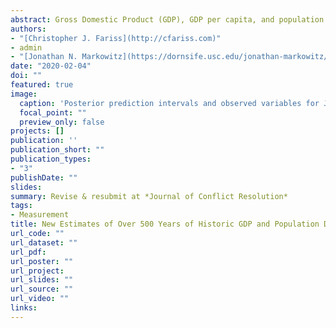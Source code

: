 ```yaml
---
abstract: Gross Domestic Product (GDP), GDP per capita, and population are central to the study of politics and economics broadly, and conflict processes in particular. Despite the prominence of these variables in empirical research, existing data lack historical coverage and are assumed to be measured without error. We develop a latent variable modeling framework that expands data coverage (1500 A.D--2018 A.D). The new model makes use of multiple indicators for each variable, facilitating estimation of uncertainty of values for all country- year units relative to one another. Expanded temporal coverage of estimates provides new insights about the relationship between development and democracy, conflict, and repression. We also demonstrate how to incorporate uncertainty in observational models. Results show that the relationship between repression and development is weaker than models that do not incorporate uncertainty suggest. Future extensions of the latent variable model can address other forms of systematic measurement error with new data, new theory, or both.
authors:
- "[Christopher J. Fariss](http://cfariss.com)"
- admin
- "[Jonathan N. Markowitz](https://dornsife.usc.edu/jonathan-markowitz/)"
date: "2020-02-04"
doi: ""
featured: true
image:
  caption: 'Posterior prediction intervals and observed variables for Japanese GDP per capita data'
  focal_point: ""
  preview_only: false
projects: []
publication: ''
publication_short: ""
publication_types:
- "3"
publishDate: ""
slides: 
summary: Revise & resubmit at *Journal of Conflict Resolution*
tags:
- Measurement
title: New Estimates of Over 500 Years of Historic GDP and Population Data
url_code: ""
url_dataset: ""
url_pdf: 
url_poster: ""
url_project: 
url_slides: ""
url_source: ""
url_video: ""
links:
---
```

